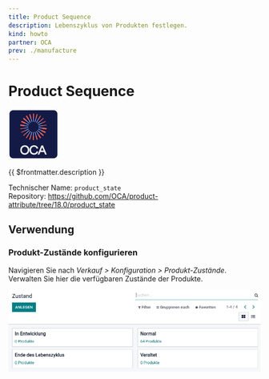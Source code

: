 ```yaml
---
title: Product Sequence
description: Lebenszyklus von Produkten festlegen.
kind: howto
partner: OCA
prev: ./manufacture
---
```


# Product Sequence

![icon_oca_app](attachments/icon_oca_app.png)

{{ $frontmatter.description }}

Technischer Name: `product_state`\
Repository: <https://github.com/OCA/product-attribute/tree/18.0/product_state>

## Verwendung

### Produkt-Zustände konfigurieren

Navigieren Sie nach _Verkauf > Konfiguration > Produkt-Zustände_. Verwalten Sie hier die verfügbaren Zustände der Produkte.

![](attachments/Product%20State.png)
